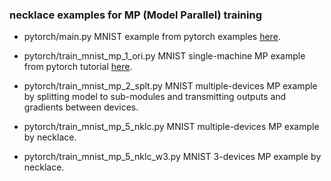### necklace examples for MP (Model Parallel) training

* pytorch/main.py
    MNIST example from pytorch examples [here](https://github.com/pytorch/examples/tree/master/mnist).

* pytorch/train_mnist_mp_1_ori.py
    MNIST single-machine MP example from pytorch tutorial [here](https://github.com/pytorch/tutorials/blob/master/intermediate_source/model_parallel_tutorial.py).

* pytorch/train_mnist_mp_2_splt.py
    MNIST multiple-devices MP example by splitting model to sub-modules and transmitting outputs and gradients between devices.

* pytorch/train_mnist_mp_5_nklc.py
    MNIST multiple-devices MP example by necklace.

* pytorch/train_mnist_mp_5_nklc_w3.py
    MNIST 3-devices MP example by necklace.

